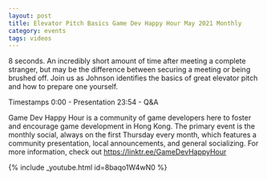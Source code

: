 ```yaml
---
layout: post
title: Elevator Pitch Basics Game Dev Happy Hour May 2021 Monthly
category: events
tags: videos
---
```


8 seconds. An incredibly short amount of time after meeting a complete stranger, but may be the difference between securing a meeting or being brushed off. Join us as Johnson identifies the basics of great elevator pitch and how to prepare one yourself.

Timestamps
0:00​​ - Presentation
23:54​ - Q&A

Game Dev Happy Hour is a community of game developers here to foster and encourage game development in Hong Kong. The primary event is the monthly social, always on the first Thursday every month, which features a community presentation, local announcements, and general socializing. For more information, check out https://linktr.ee/GameDevHappyHour

{% include _youtube.html id=8baqo1W4wN0 %}
